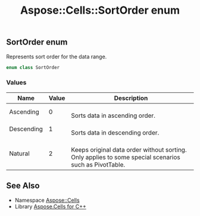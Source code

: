 ﻿---
title: Aspose::Cells::SortOrder enum
linktitle: SortOrder
second_title: Aspose.Cells for C++ API Reference
description: 'Aspose::Cells::SortOrder enum. Represents sort order for the data range in C++.'
type: docs
weight: 26400
url: /cpp/aspose.cells/sortorder/
---
## SortOrder enum


Represents sort order for the data range.

```cpp
enum class SortOrder
```

### Values

| Name | Value | Description |
| --- | --- | --- |
| Ascending | 0 | <br>Sorts data in ascending order. |
| Descending | 1 | <br>Sorts data in descending order. |
| Natural | 2 | <br>Keeps original data order without sorting. Only applies to some special scenarios such as PivotTable. |

## See Also

* Namespace [Aspose::Cells](../)
* Library [Aspose.Cells for C++](../../)
